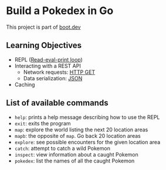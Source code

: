 # Build a Pokedex in Go

This project is part of [boot.dev](https://www.boot.dev/courses/build-pokedex-cli-golang)

## Learning Objectives

- REPL ([Read-eval-print loop](https://en.wikipedia.org/wiki/Read%E2%80%93eval%E2%80%93print_loop))
- Interacting with a REST API
  - Network requests: [HTTP GET](https://developer.mozilla.org/en-US/docs/Web/HTTP/Methods/GET)
  - Data serialization: [JSON](https://www.json.org/json-en.html)
- Caching

## List of available commands

- `help`: prints a help message describing how to use the REPL
- `exit`: exits the program
- `map`: explore the world listing the next 20 location areas
- `mapb`: the opposite of `map`. Go back 20 location areas
- `explore`: see possible encounters for the given location area
- `catch`: attempt to catch a wild Pokemon
- `inspect`: view information about a caught Pokemon
- `pokedex`: list the names of all the caught Pokemon
